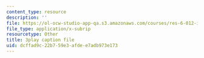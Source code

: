 ```yaml
---
content_type: resource
description: ''
file: https://ol-ocw-studio-app-qa.s3.amazonaws.com/courses/res-6-012-introduction-to-probability-spring-2018/dcffad9c22b759e3afdee7adb973e173_17Z89x_ZWQ4.vtt
file_type: application/x-subrip
resourcetype: Other
title: 3play caption file
uid: dcffad9c-22b7-59e3-afde-e7adb973e173
---
```

